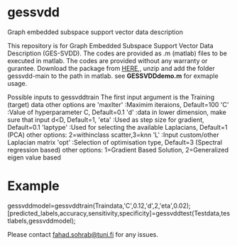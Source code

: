 # gessvdd
Graph embedded subspace support vector data description

This repository is for Graph Embedded Subspace Support Vector Data Description (GES-SVDD). The codes are provided as .m (matlab) files to be executed in matlab. The codes are provided without any warranty or gurantee. Download the package from [HERE](https://github.com/fahadsohrab/gessvdd/archive/main.zip),, unzip and add the folder gessvdd-main to the path in matlab. see **GESSVDDdemo.m** for exmaple usage.

Possible inputs to gessvddtrain
The first input argument is the Training (target) data
other options are
   'maxIter' :Maximim iteraions, Default=100
   'C'       :Value of hyperparameter C, Default=0.1
   'd'       :data in lower dimension, make sure that input d<D, Default=1,
   'eta'     :Used as step size for gradient, Default=0.1
   'laptype' :Used for selecting the available Laplacians, Default=1 (PCA)
              other options: 2=withinclass scatter,3=knn
   'L'       :Input custom/other Laplacian matrix
   'opt'     :Selection of optimisation type, Default=3 (Spectral regression based)
              other options: 1=Gradient Based Solution, 2=Generalized eigen value based

# Example
gessvddmodel=gessvddtrain(Traindata,'C',0.12,'d',2,'eta',0.02);
[predicted_labels,accuracy,sensitivity,specificity]=gessvddtest(Testdata,testlabels,gessvddmodel); 

Please contact fahad.sohrab@tuni.fi for any issues.
